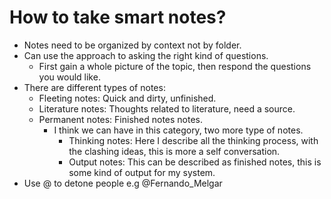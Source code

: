 # How to take smart notes?
- Notes need to be organized by context not by folder.
- Can use the approach to asking the right kind of questions.
	- First gain a whole picture of the topic, then respond the questions you would like.
- There are different types of notes:
	- Fleeting notes: Quick and dirty, unfinished.
	- Literature notes: Thoughts related to literature, need a source.
	- Permanent notes: Finished notes notes.
		- I think we can have in this category, two more type of notes.
			- Thinking notes: Here I describe all the thinking process, with the clashing ideas, this is more a self conversation.
			- Output notes: This can be described as finished notes, this is some kind of output for my system.
- Use @ to detone people e.g @Fernando_Melgar
